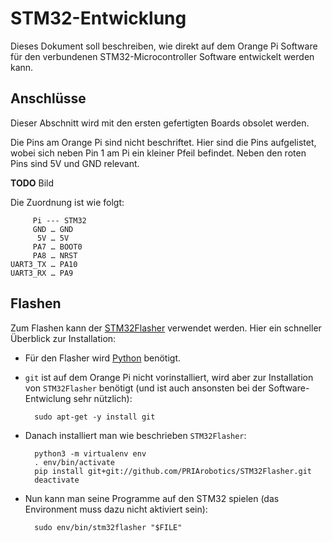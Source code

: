 # STM32-Entwicklung

Dieses Dokument soll beschreiben, wie direkt auf dem Orange Pi Software für den verbundenen STM32-Microcontroller Software entwickelt werden kann.

## Anschlüsse

Dieser Abschnitt wird mit den ersten gefertigten Boards obsolet werden.

Die Pins am Orange Pi sind nicht beschriftet. Hier sind die Pins aufgelistet, wobei sich neben Pin 1 am Pi ein kleiner Pfeil befindet. Neben den roten Pins sind 5V und GND relevant.

**TODO** Bild

Die Zuordnung ist wie folgt:

         Pi --- STM32
         GND … GND
          5V … 5V
         PA7 … BOOT0
         PA8 … NRST
    UART3_TX … PA10
    UART3_RX … PA9

## Flashen

Zum Flashen kann der [STM32Flasher](https://github.com/PRIArobotics/STM32Flasher) verwendet werden.
Hier ein schneller Überblick zur Installation:

* Für den Flasher wird [Python](python.md) benötigt.

* `git` ist auf dem Orange Pi nicht vorinstalliert, wird aber zur Installation von `STM32Flasher` benötigt (und ist auch ansonsten bei der Software-Entwiclung sehr nützlich):

        sudo apt-get -y install git

* Danach installiert man wie beschrieben `STM32Flasher`:

        python3 -m virtualenv env
        . env/bin/activate
        pip install git+git://github.com/PRIArobotics/STM32Flasher.git
        deactivate

* Nun kann man seine Programme auf den STM32 spielen (das Environment muss dazu nicht aktiviert sein):

        sudo env/bin/stm32flasher "$FILE"


